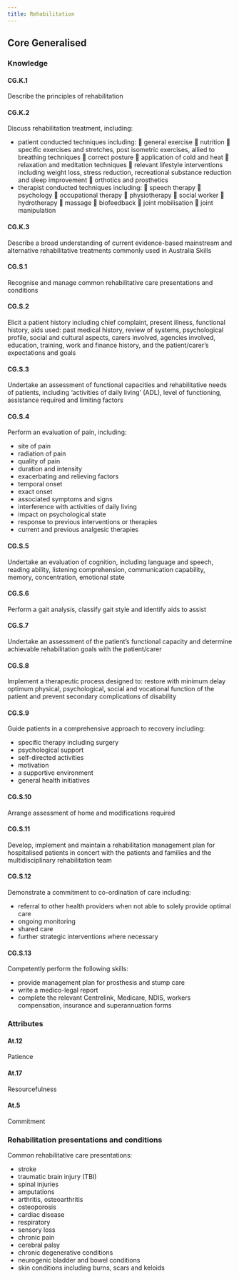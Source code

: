 ```yaml
---
title: Rehabilitation
---
```


## Core Generalised

### Knowledge


#### CG.K.1

Describe the principles of rehabilitation

#### CG.K.2

Discuss rehabilitation treatment, including: 
- patient conducted techniques including: 
	general exercise 
	nutrition 
	specific exercises and stretches, post isometric exercises, allied to breathing techniques 
	correct posture 
	application of cold and heat 
	relaxation and meditation techniques 
	relevant lifestyle interventions including weight loss, stress reduction, recreational substance reduction and sleep improvement 
	orthotics and prosthetics 
- therapist conducted techniques including: 
	speech therapy
	psychology
	occupational therapy
	physiotherapy
	social worker
	hydrotherapy 
	massage 
	biofeedback 
	joint mobilisation 
	joint manipulation

#### CG.K.3

Describe a broad understanding of current evidence-based mainstream and alternative rehabilitative treatments commonly used in Australia
Skills 

#### CG.S.1

Recognise and manage common rehabilitative care presentations and conditions 

#### CG.S.2

Elicit a patient history including chief complaint, present illness, functional history, aids used: past medical history, review of systems, psychological profile, social and cultural aspects, carers involved, agencies involved, education, training, work and finance history, and the patient/carer’s expectations and goals

#### CG.S.3

Undertake an assessment of functional capacities and rehabilitative needs of patients, including ‘activities of daily living’ (ADL), level of functioning, assistance required and limiting factors

#### CG.S.4

Perform an evaluation of pain, including: 
- site of pain
- radiation of pain
- quality of pain
- duration and intensity
- exacerbating and relieving factors
- temporal onset 
- exact onset 
- associated symptoms and signs 
- interference with activities of daily living
- impact on psychological state 
- response to previous interventions or therapies
- current and previous analgesic therapies

#### CG.S.5

Undertake an evaluation of cognition, including language and speech, reading ability, listening comprehension, communication capability, memory, concentration, emotional state

#### CG.S.6

Perform a gait analysis, classify gait style and identify aids to assist

#### CG.S.7

Undertake an assessment of the patient’s functional capacity and determine achievable rehabilitation goals with the patient/carer

#### CG.S.8

Implement a therapeutic process designed to: restore with minimum delay optimum physical, psychological, social and vocational function of the patient and prevent secondary complications of disability

#### CG.S.9

Guide patients in a comprehensive approach to recovery including: 
- specific therapy including surgery 
- psychological support 
- self-directed activities 
- motivation 
- a supportive environment 
- general health initiatives

#### CG.S.10

Arrange assessment of home and modifications required

#### CG.S.11

Develop, implement and maintain a rehabilitation management plan for hospitalised patients in concert with the patients and families and the multidisciplinary rehabilitation team

#### CG.S.12

Demonstrate a commitment to co-ordination of care including: 
- referral to other health providers when not able to solely provide optimal care 
- ongoing monitoring 
- shared care 
- further strategic interventions where necessary

#### CG.S.13

Competently perform the following skills: 
- provide management plan for prosthesis and stump care 
- write a medico-legal report
- complete the relevant Centrelink, Medicare, NDIS, workers compensation, insurance and superannuation forms

### Attributes

#### At.12

Patience

#### At.17

Resourcefulness

#### At.5

Commitment

### Rehabilitation presentations and conditions

Common rehabilitative care presentations: 
- stroke 
- traumatic brain injury (TBI) 
- spinal injuries 
- amputations 
- arthritis, osteoarthritis 
- osteoporosis 
- cardiac disease
- respiratory 
- sensory loss 
- chronic pain
- cerebral palsy
- chronic degenerative conditions 
- neurogenic bladder and bowel conditions
- skin conditions including burns, scars and keloids

